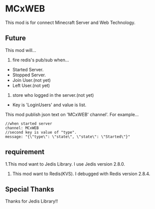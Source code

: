 # MCxWEB
This mod is for connect Minecraft Server and Web Technology.

## Future
This mod will...
1. fire redis's pub/sub when...
  - Started Server.
  - Stopped Server.
  - Join User.(not yet)
  - Left User.(not yet)
1. store who logged in the server.(not yet)
  - Key is 'LoginUsers' and value is list.

This mod publish json text on 'MCxWEB' channel'.
For example...
```
//when started server
channel: MCxWEB
//second key is value of "type".
message: "{\"type\": \"state\", \"state\": \"Started\"}"
```

## requirement
1.This mod want to Jedis Library. I use Jedis version 2.8.0.
1. This mod want to Redis(KVS). I debugged with Redis version 2.8.4.

## Special Thanks
Thanks for Jedis Library!!

